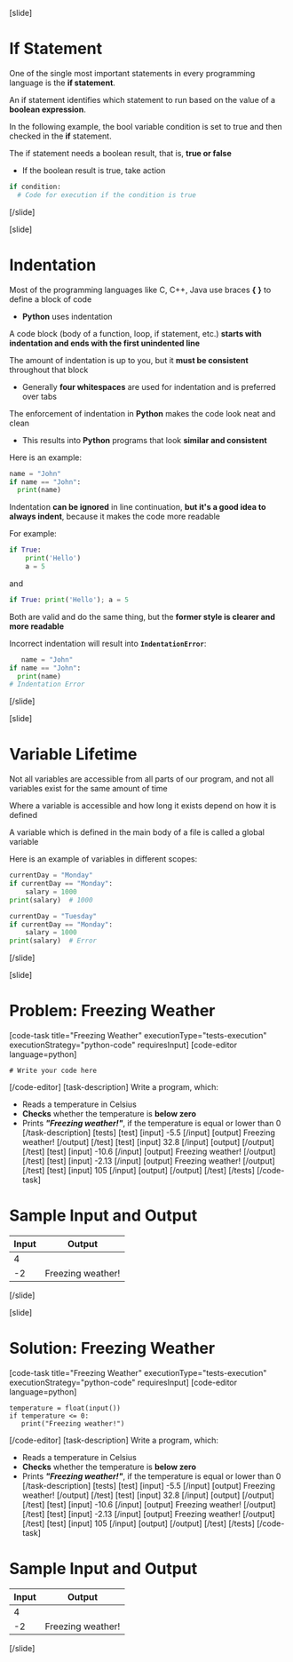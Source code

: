 [slide]
# If Statement
One of the single most important statements in every programming language is the **if statement**.

An if statement identifies which statement to run based on the value of a **boolean expression**. 

In the following example, the bool variable condition is set to true and then checked in the **if** statement.

The if statement needs a boolean result, that is, **true or false**
  * If the boolean result is true, take action

```python
if condition:
  # Code for execution if the condition is true
```
[/slide]

[slide]
# Indentation
Most of the programming languages like C, C++, Java use braces **\{** **\}** to define a block of code
  * **Python** uses indentation

A code block (body of a function, loop, if statement, etc.) **starts with indentation and ends with the first unindented line**

The amount of indentation is up to you, but it **must be consistent** throughout that block
  * Generally **four whitespaces** are used for indentation and is preferred over tabs 

The enforcement of indentation in **Python** makes the code look neat and clean
  * This results into **Python** programs that look **similar and consistent**

Here is an example:
```python
name = "John"
if name == "John": 
  print(name)
```

Indentation **can be ignored** in line continuation, **but it's a good idea to always indent**, because it makes the code more readable

For example:
```python
if True:
    print('Hello')
    a = 5
```

and

```python
if True: print('Hello'); a = 5
```

Both are valid and do the same thing, but the **former style is clearer and more readable**

Incorrect indentation will result into **`IndentationError`**:
```python
   name = "John"
if name == "John": 
  print(name)
# Indentation Error
```
[/slide]

[slide]
# Variable Lifetime
Not all variables are accessible from all parts of our program, and not all variables exist for the same amount of time

Where a variable is accessible and how long it exists depend on how it is defined

A variable which is defined in the main body of a file is called a global variable

Here is an example of variables in different scopes:
```python
currentDay = "Monday"
if currentDay == "Monday":
    salary = 1000
print(salary)  # 1000
```

```python
currentDay = "Tuesday" 
if currentDay == "Monday":
    salary = 1000
print(salary)  # Error
```
[/slide]

[slide]
# Problem: Freezing Weather
[code-task title="Freezing Weather" executionType="tests-execution" executionStrategy="python-code" requiresInput]
[code-editor language=python]
```
# Write your code here
```
[/code-editor]
[task-description]
Write a program, which:

* Reads a temperature in Celsius
* **Checks** whether the temperature is **below zero**
* Prints ***"Freezing weather!"***, if the temperature is equal or lower than 0
[/task-description]
[tests]
[test]
[input]
-5.5
[/input]
[output]
Freezing weather!
[/output]
[/test]
[test]
[input]
32.8
[/input]
[output]
[/output]
[/test]
[test]
[input]
-10.6
[/input]
[output]
Freezing weather!
[/output]
[/test]
[test]
[input]
-2.13
[/input]
[output]
Freezing weather!
[/output]
[/test]
[test]
[input]
105
[/input]
[output]
[/output]
[/test]
[/tests]
[/code-task]
# Sample Input and Output
|Input|Output|
|-----|------|
|4||
|-2|Freezing weather!|
[/slide]

[slide]
# Solution: Freezing Weather
[code-task title="Freezing Weather" executionType="tests-execution" executionStrategy="python-code" requiresInput]
[code-editor language=python]
```
temperature = float(input())
if temperature <= 0:
   print("Freezing weather!")
```
[/code-editor]
[task-description]
Write a program, which:

* Reads a temperature in Celsius
* **Checks** whether the temperature is **below zero**
* Prints ***"Freezing weather!"***, if the temperature is equal or lower than 0
[/task-description]
[tests]
[test]
[input]
-5.5
[/input]
[output]
Freezing weather!
[/output]
[/test]
[test]
[input]
32.8
[/input]
[output]
[/output]
[/test]
[test]
[input]
-10.6
[/input]
[output]
Freezing weather!
[/output]
[/test]
[test]
[input]
-2.13
[/input]
[output]
Freezing weather!
[/output]
[/test]
[test]
[input]
105
[/input]
[output]
[/output]
[/test]
[/tests]
[/code-task]
# Sample Input and Output
|Input|Output|
|-----|------|
|4||
|-2|Freezing weather!|
[/slide]
